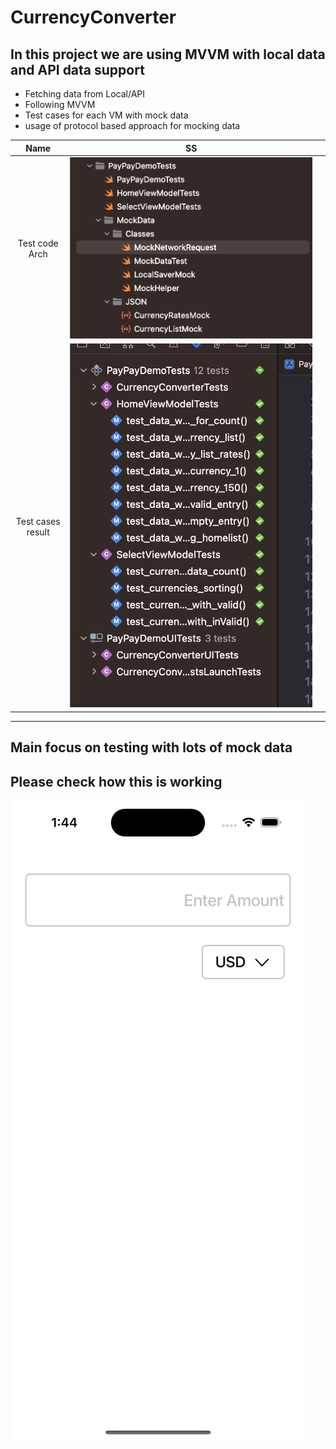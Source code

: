 # CurrencyConverter

## In this project we are using MVVM with local data and API data support

- Fetching data from Local/API
- Following MVVM
- Test cases for each VM with mock data
- usage of protocol based approach for mocking data

|    Name | SS   |     |
| :---:   | :---: | :---: |
| Test code Arch | ![Alt text](/images/Screenshot%202023-08-19%20at%201.28.57%20AM.png)
| Test cases result | ![Alt text](/images/Screenshot%202023-08-19%20at%201.28.42%20AM.png)

--- 

## Main focus on testing with lots of mock data

## Please check how this is working 

[![Watch the video](/images/simulator_screenshot_947255A9-7837-4B78-9253-3F71E6A180F5.png)](/images/Simulator%20Screen%20Recording%20-%20iPhone%2014%20Pro%20-%202023-08-19%20at%2001.26.57.mp4)

